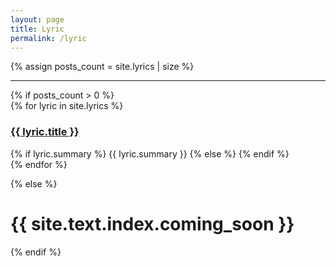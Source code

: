 ```yaml
---
layout: page
title: Lyric
permalink: /lyric
---
```


<!-- {% for lyric in site.lyrics %}
<div>
  <a href="{{ lyric.url | relative_url }}" class="post-link">
    <h3 class="h1 post-title">{{ lyric.title }}</h3>
  </a>
</div>
{% endfor %} -->

{% assign posts_count = site.lyrics | size %}

<!-- {% include pagination.html %} -->
<hr>
<div class="home">
  {% if posts_count > 0 %} 
  <div class="posts">
    {% for lyric in site.lyrics %} 
    <div class="post py3">
      <a href="{{ lyric.url | relative_url }}" class="post-link">
        <h3 class="h1 post-title">{{ lyric.title }}</h3>
      </a>
      <span class="post-summary">
        {% if lyric.summary %}
        {{ lyric.summary }}
        {% else %}
        <!-- {{ post.title }} -->
        {% endif %}
      </span>
    </div>
    {% endfor %}
  </div>

  <!-- <hr>{% include pagination.html %} -->
  {% else %}
  <h1 class='center'>{{ site.text.index.coming_soon }}</h1>
  {% endif %}
</div>